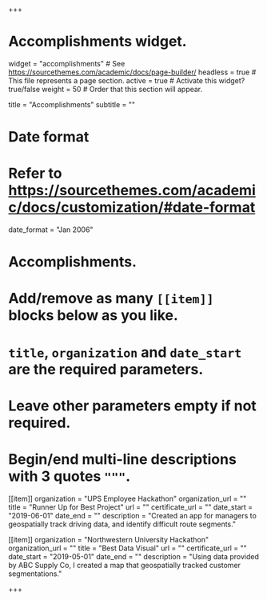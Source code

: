 +++
# Accomplishments widget.
widget = "accomplishments"  # See https://sourcethemes.com/academic/docs/page-builder/
headless = true  # This file represents a page section.
active = true  # Activate this widget? true/false
weight = 50  # Order that this section will appear.

title = "Accomplish&shy;ments"
subtitle = ""

# Date format
#   Refer to https://sourcethemes.com/academic/docs/customization/#date-format
date_format = "Jan 2006"

# Accomplishments.
#   Add/remove as many `[[item]]` blocks below as you like.
#   `title`, `organization` and `date_start` are the required parameters.
#   Leave other parameters empty if not required.
#   Begin/end multi-line descriptions with 3 quotes `"""`.

[[item]]
  organization = "UPS Employee Hackathon"
  organization_url = ""
  title = "Runner Up for Best Project"
  url = ""
  certificate_url = ""
  date_start = "2019-06-01"
  date_end = ""
  description = "Created an app for managers to geospatially track driving data, and identify difficult route segments."
  
[[item]]
  organization = "Northwestern University Hackathon"
  organization_url = ""
  title = "Best Data Visual"
  url = ""
  certificate_url = ""
  date_start = "2019-05-01"
  date_end = ""
  description = "Using data provided by ABC Supply Co, I created a map that geospatially tracked customer segmentations."


+++
